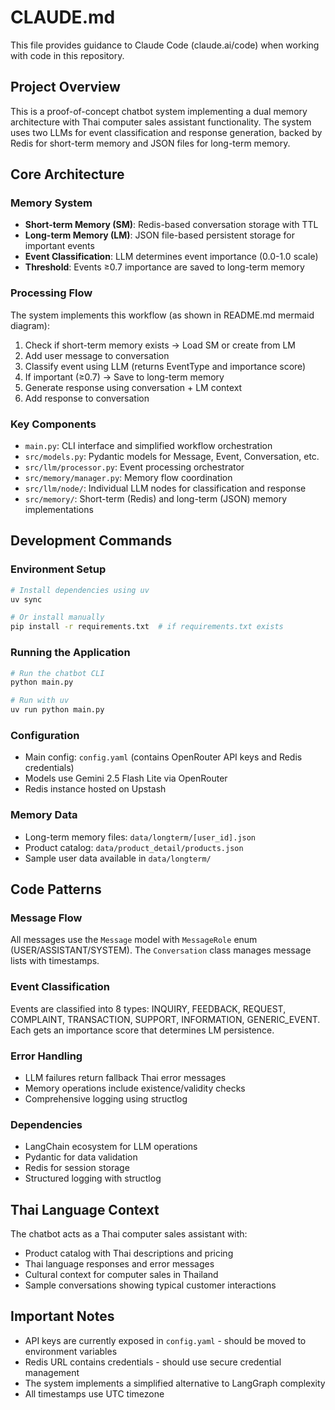 # CLAUDE.md

This file provides guidance to Claude Code (claude.ai/code) when working with code in this repository.

## Project Overview

This is a proof-of-concept chatbot system implementing a dual memory architecture with Thai computer sales assistant functionality. The system uses two LLMs for event classification and response generation, backed by Redis for short-term memory and JSON files for long-term memory.

## Core Architecture

### Memory System
- **Short-term Memory (SM)**: Redis-based conversation storage with TTL
- **Long-term Memory (LM)**: JSON file-based persistent storage for important events
- **Event Classification**: LLM determines event importance (0.0-1.0 scale)
- **Threshold**: Events ≥0.7 importance are saved to long-term memory

### Processing Flow
The system implements this workflow (as shown in README.md mermaid diagram):
1. Check if short-term memory exists → Load SM or create from LM
2. Add user message to conversation
3. Classify event using LLM (returns EventType and importance score)
4. If important (≥0.7) → Save to long-term memory
5. Generate response using conversation + LM context
6. Add response to conversation

### Key Components
- `main.py`: CLI interface and simplified workflow orchestration
- `src/models.py`: Pydantic models for Message, Event, Conversation, etc.
- `src/llm/processor.py`: Event processing orchestrator
- `src/memory/manager.py`: Memory flow coordination
- `src/llm/node/`: Individual LLM nodes for classification and response
- `src/memory/`: Short-term (Redis) and long-term (JSON) memory implementations

## Development Commands

### Environment Setup
```bash
# Install dependencies using uv
uv sync

# Or install manually
pip install -r requirements.txt  # if requirements.txt exists
```

### Running the Application
```bash
# Run the chatbot CLI
python main.py

# Run with uv
uv run python main.py
```

### Configuration
- Main config: `config.yaml` (contains OpenRouter API keys and Redis credentials)
- Models use Gemini 2.5 Flash Lite via OpenRouter
- Redis instance hosted on Upstash

### Memory Data
- Long-term memory files: `data/longterm/[user_id].json`
- Product catalog: `data/product_detail/products.json`
- Sample user data available in `data/longterm/`

## Code Patterns

### Message Flow
All messages use the `Message` model with `MessageRole` enum (USER/ASSISTANT/SYSTEM). The `Conversation` class manages message lists with timestamps.

### Event Classification
Events are classified into 8 types: INQUIRY, FEEDBACK, REQUEST, COMPLAINT, TRANSACTION, SUPPORT, INFORMATION, GENERIC_EVENT. Each gets an importance score that determines LM persistence.

### Error Handling
- LLM failures return fallback Thai error messages
- Memory operations include existence/validity checks
- Comprehensive logging using structlog

### Dependencies
- LangChain ecosystem for LLM operations
- Pydantic for data validation
- Redis for session storage
- Structured logging with structlog

## Thai Language Context

The chatbot acts as a Thai computer sales assistant with:
- Product catalog with Thai descriptions and pricing
- Thai language responses and error messages
- Cultural context for computer sales in Thailand
- Sample conversations showing typical customer interactions

## Important Notes

- API keys are currently exposed in `config.yaml` - should be moved to environment variables
- Redis URL contains credentials - should use secure credential management
- The system implements a simplified alternative to LangGraph complexity
- All timestamps use UTC timezone